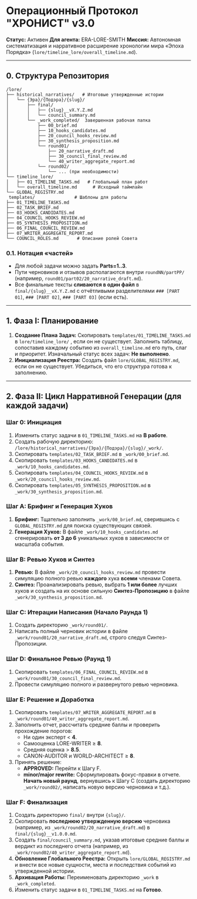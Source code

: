 # Операционный Протокол "ХРОНИСТ" v3.0
**Статус:** Активен
**Для агента:** ERA-LORE-SMITH
**Миссия:** Автономная систематизация и нарративное расширение хронологии мира «Эпоха Порядка» (`lore/timeline_lore/overall_timeline.md`).

---

## 0. Структура Репозитория

```
/lore/
├── historical_narratives/   # Итоговые утвержденные истории
│   └── {Эра}/{Подэра}/{slug}/
│       ├── final/
│       │   ├── {slug}__vX.Y.Z.md
│       │   └── council_summary.md
│       └── _work_completed/  Завершенная рабочая папка
│           ├── 00_brief.md
│           ├── 10_hooks_candidates.md
│           ├── 20_council_hooks_review.md
│           ├── 30_synthesis_proposition.md
│           └── round01/
│               ├── 20_narrative_draft.md
│               ├── 30_council_final_review.md
│               └── 40_writer_aggregate_report.md
│           └── round02/
│               └── ... (при необходимости)
└── timeline_lore/
│   ├── 01_TIMELINE_TASKS.md   # Глобальный план работ
│   └── overall_timeline.md      # Исходный таймлайн
└── GLOBAL_REGISTRY.md
 templates/               # Шаблоны для работы
├── 01_TIMELINE_TASKS.md
├── 02_TASK_BRIEF.md
├── 03_HOOKS_CANDIDATES.md
├── 04_COUNCIL_HOOKS_REVIEW.md
├── 05_SYNTHESIS_PROPOSITION.md
├── 06_FINAL_COUNCIL_REVIEW.md
├── 07_WRITER_AGGREGATE_REPORT.md
└── COUNCIL_ROLES.md       # Описание ролей Совета

```
### 0.1. Нотация «частей»
- Для любой задачи можно задать **Parts=1..3**.  
- Пути черновиков и отзывов располагаются внутри `roundNN/partPP/` (например, `round01/part02/20_narrative_draft.md`).  
- Все финальные тексты **сливаются в один файл** в `final/{slug}__vX.Y.Z.md` с отчётливыми разделителями `### [PART 01]`, `### [PART 02]`, `### [PART 03]` (если есть).

---


## 1. Фаза I: Планирование

1.  **Создание Плана Задач:** Скопировать `templates/01_TIMELINE_TASKS.md` в `lore/timeline_lore/` , если он не существует. Заполнить таблицу, сопоставив каждому событию из `overall_timeline.md` его путь, слаг и приоритет. Изначальный статус всех задач: **Не выполнено**.
2.  **Инициализация Реестра:**  Создать файл `lore/GLOBAL_REGISTRY.md`, если он не существует. Убедиться, что его структура готова к заполнению.


---

## 2. Фаза II: Цикл Нарративной Генерации (для каждой задачи)

### Шаг 0: Инициация
1.  Изменить статус задачи в `01_TIMELINE_TASKS.md` на **В работе**.
2.  Создать рабочую директорию: `/lore/historical_narratives/{Эра}/{Подэра}/{slug}/_work/`.
3.  Скопировать `templates/02_TASK_BRIEF.md` в `_work/00_brief.md`.
4.  Скопировать `templates/03_HOOKS_CANDIDATES.md` в `_work/10_hooks_candidates.md`.
5.  Скопировать `templates/04_COUNCIL_HOOKS_REVIEW.md` в `_work/20_council_hooks_review.md`.
6.  Скопировать `templates/05_SYNTHESIS_PROPOSITION.md` в `_work/30_synthesis_proposition.md`.

### Шаг A: Брифинг и Генерация Хуков
1.  **Брифинг:** Тщательно заполнить `_work/00_brief.md`, сверившись с `GLOBAL_REGISTRY.md` для поиска существующих связей.
2.  **Генерация Хуков:** В файле `_work/10_hooks_candidates.md` сгенерировать **от 3 до 6** уникальных хуков в зависимости от масштаба события.

### Шаг B: Ревью Хуков и Синтез
1.  **Ревью:** В файле `_work/20_council_hooks_review.md` провести симуляцию полного ревью **каждого** хука **всеми** членами Совета.
2.  **Синтез:** Проанализировать ревью, выбрать **1 или более** лучших хуков и создать на их основе сильную **Синтез-Пропозицию** в файле `_work/30_synthesis_proposition.md`.

### Шаг C: Итерации Написания (Начало Раунда 1)
1.  Создать директорию `_work/round01/`.
2.  Написать полный черновик истории в файле `_work/round01/20_narrative_draft.md`, строго следуя Синтез-Пропозиции.

### Шаг D: Финальное Ревью (Раунд 1)
1.  Скопировать `templates/06_FINAL_COUNCIL_REVIEW.md` в `_work/round01/30_council_final_review.md`.
2.  Провести симуляцию полного и развернутого ревью черновика.

### Шаг E: Решение и Доработка
1.  Скопировать `templates/07_WRITER_AGGREGATE_REPORT.md` в `_work/round01/40_writer_aggregate_report.md`.
2.  Заполнить отчет, рассчитать средние баллы и проверить прохождение порогов:
    - Ни один эксперт < **4**.
    - Самооценка LORE-WRITER ≥ **8**.
    - Средняя оценка > **8.5**.
    - CANON-AUDITOR и WORLD-ARCHITECT ≥ **8**.
3.  Принять решение:
    - **APPROVED:** Перейти к Шагу F.
    - **minor/major rewrite:** Сформулировать фокус-правки в отчете. **Начать новый раунд**, вернувшись к Шагу C (создать директорию `_work/round02/`, написать новую версию черновика и т.д.).

### Шаг F: Финализация
1.  Создать директорию `final/` внутри `{slug}/`.
2.  Скопировать **последнюю утвержденную версию** черновика (например, из `_work/round02/20_narrative_draft.md`) в `final/{slug}__v1.0.0.md`.
3.  Создать `final/council_summary.md`, указав итоговые средние баллы и вердикт из последнего отчета (например, из `_work/round02/40_writer_aggregate_report.md`).
4.  **Обновление Глобального Реестра:** Открыть `lore/GLOBAL_REGISTRY.md` и внести все новые сущности, места и последствия событий из утвержденной истории.
5.  **Архивация Работы:** Переименовать директорию `_work` в `_work_completed`.
6.  Изменить статус задачи в `01_TIMELINE_TASKS.md` на **Готово**.